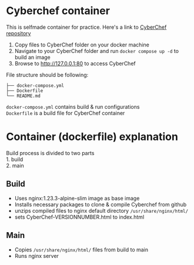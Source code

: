 # Cyberchef container

This is selfmade container for practice.
Here's a link to [CyberChef repository](https://github.com/gchq/CyberChef)

1. Copy files to CyberChef folder on your docker machine
2. Navigate to your CyberChef folder and run `docker compose up -d` to build an image
3. Browse to http://127.0.0.1:80 to access CyberChef

File structure should be following:
```
├── docker-compose.yml
├── Dockerfile
└── README.md
```
`docker-compose.yml` contains build & run configurations  
`Dockerfile` is a build file for CyberChef container

# Container (dockerfile) explanation
Build process is divided to two parts  
    1. build  
    2. main  

## Build

- Uses nginx:1.23.3-alpine-slim image as base image
- Installs necessary packages to clone & compile Cyberchef from github
- unzips compiled files to nginx default directory `/usr/share/nginx/html/`
- sets CyberChef-VERSIONNUMBER.html to index.html

## Main

- Copies `/usr/share/nginx/html/` files from build to main
- Runs nginx server

